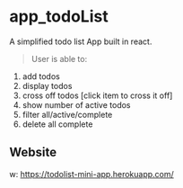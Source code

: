 # app_todoList

A simplified todo list App built in react.

> User is able to:

1. add todos
2. display todos
3. cross off todos [click item to cross it off]
4. show number of active todos
5. filter all/active/complete
6. delete all complete


## Website

w: https://todolist-mini-app.herokuapp.com/
